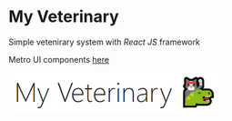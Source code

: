 # My Veterinary
Simple vetenirary system with *React JS* framework

Metro UI components [here](https://metroui.org.ua/containers.html)

![Screen Logo](./art/screen-logo.png)